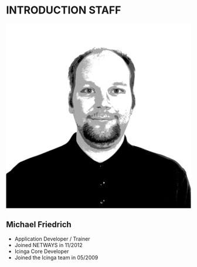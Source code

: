 <!SLIDE noprint smbullets staff>

# INTRODUCTION STAFF
![MiF](../../_images/netways/staff/MiF.jpg)

## Michael Friedrich

* Application Developer / Trainer
* Joined NETWAYS in 11/2012
* Icinga Core Developer
* Joined the Icinga team in 05/2009

